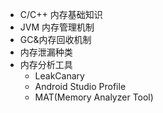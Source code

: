 - C/C++ 内存基础知识
- JVM 内存管理机制
- GC&内存回收机制
- 内存泄漏种类
- 内存分析工具
  - LeakCanary
  - Android Studio Profile
  - MAT(Memory Analyzer Tool)